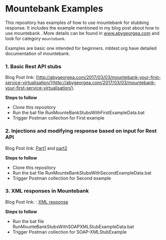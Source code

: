 # Mountebank Examples #
This repository has examples of how to use mountebank for stubbing response. It includes the example mentioned in my blog post about how to use mountebank . More details can be found in www.abygeorgea.com and look for category `mountebank`.

Examples are basic one intended for beginners. mbtest.org have detailed documentation of mountebank.


### 1. Basic Rest API stubs ###
Blog Post link: [http://abygeorgea.com/2017/03/03/mountebank-your-first-service-virtualisation/](http://abygeorgea.com/2017/03/03/mountebank-your-first-service-virtualisation/).

**Steps to follow**

* Clone this repository
* Run the bat file RunMounteBankStubsWithFirstExampleData.bat
* Trigger Postman collection for First example

### 2. Injections and modifying response based on input for Rest API ###
Blog Post link: [Part1](http://abygeorgea.com/2017/04/07/mountebank-creating-a-response-based-on-a-file-template-and-modifying-it-based-on-request-part-1/) and [part2](http://abygeorgea.com/2017/04/07/mountebank-creating-a-response-based-on-a-file-template-and-modifying-it-based-on-request-part-2/) 

**Steps to follow**

* Clone this repository
* Run the bat file RunMounteBankStubsWithSecondExampleData.bat
* Trigger Postman collection for Second example

### 3. XML responses in Mountebank ###

Blog Post link: : [XML response](http://abygeorgea.com/2017/04/27/stubbing-soap-services-xml-using-mountebank/)

**Steps to follow**

* Run the bat file RunMounteBankStubsWithSOAPXMLStubExampleData.bat
* Trigger Postman collection for SOAP-XMLStubExample